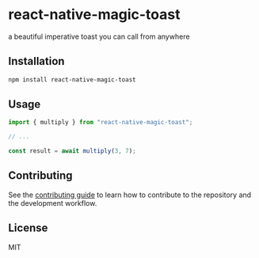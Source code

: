 # react-native-magic-toast

a beautiful imperative toast you can call from anywhere

## Installation

```sh
npm install react-native-magic-toast
```

## Usage

```js
import { multiply } from "react-native-magic-toast";

// ...

const result = await multiply(3, 7);
```

## Contributing

See the [contributing guide](CONTRIBUTING.md) to learn how to contribute to the repository and the development workflow.

## License

MIT

